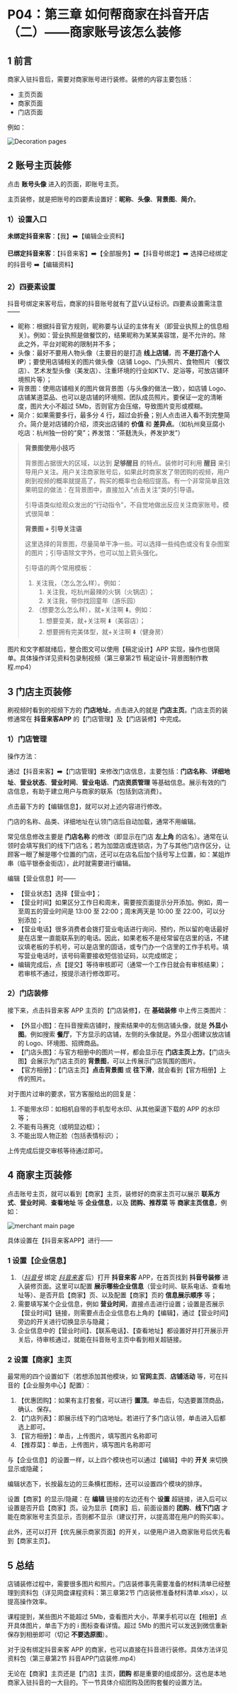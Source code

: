 # P04：第三章  如何帮商家在抖音开店（二）——商家账号该怎么装修



## 1 前言

商家入驻抖音后，需要对商家账号进行装修。装修的内容主要包括：

- 主页页面
- 商家页面
- 门店页面

例如：

![Decoration pages](assets/3-2.png)



## 2 账号主页装修

点击 **账号头像** 进入的页面，即账号主页。

主页装修，就是把账号的四要素设置好：**昵称**、**头像**、**背景图**、**简介**。

### 1）设置入口

**未绑定抖音来客**：【我】:arrow_right:【编辑企业资料】

**已绑定抖音来客**：【抖音来客】:arrow_right:【全部服务】:arrow_right:【抖音号绑定】:arrow_right: 选择已经绑定的抖音号 :arrow_right:【编辑资料】



### 2）四要素设置

抖音号绑定来客号后，商家的抖音账号就有了蓝V认证标识。四要素设置需注意——

- 昵称：根据抖音官方规则，昵称要与认证的主体有关（即营业执照上的信息相关）。例如：营业执照是做餐饮的，结果昵称为某某美容馆，是不允许的。除此之外，平台对昵称的限制并不多；
- 头像：最好不要用人物头像（主要目的是打造 **线上店铺**，而 **不是打造个人IP**）；要使用店铺相关的图片做头像（店铺 Logo、门头照片、食物照片（餐饮店）、艺术发型头像（美发店）、注重环境的行业如KTV、足浴等，可放店铺环境照片等）；
- 背景图：使用店铺相关的图片做背景图（与头像的做法一致），如店铺 Logo、店铺某道菜品、也可以是店铺的环境照、团队成员照片。要保证一定的清晰度，图片大小不超过 5Mb，否则官方会压缩，导致图片变形或模糊。
- 简介：如果需要多行，最多分 4 行，超过会折叠；别人点击进入看不到完整简介。简介是对店铺的介绍，须突出店铺的 **价值** 和 **差异点**。（如杭州臭豆腐小吃店：杭州独一份的“臭”；养发馆：“茶麸洗头，养发护发”）

> **背景图使用小技巧**
>
> 背景图占据很大的区域，以达到 **足够醒目** 的特点。装修时可利用 **醒目** 来引导用户关注。用户关注商家账号后，如果此时商家发了带团购的视频，用户刷到视频的概率就提高了，购买的概率也会相应提高。有一个非常简单且效果明显的做法：在背景图中，直接加入“点击关注”类的引导语。
>
> 引导语类似给观众发出的“行动指令”，不自觉地做出反应关注商家账号。模式很简单：
>
> **背景图 + 引导关注语**
>
> 这里选择的背景图，尽量简单干净一些。可以选择一些纯色或没有复杂图案的图片；引导语除文字外，也可以加上箭头强化。
>
> 引导语的两个常用模板：
>
> 1. 关注我，（怎么怎么样）。例如：
>    1. 关注我，吃杭州最辣的火锅（火锅店）；
>    2. 关注我，带你找回童年（游乐园）
> 2. （想要怎么怎么样），就+关注啊 :arrow_down:。例如：
>    1. 想要变美，就+关注啊 :arrow_down:（美容店）；
>    2. 想要拥有完美体型，就+关注啊 :arrow_down:（健身房）

图片和文字都就绪后，整合图文可以使用【稿定设计】APP 实现，操作也很简单。具体操作详见资料包录制视频（第三章第2节 稿定设计-背景图制作教程.mp4）



## 3 门店主页装修

刷视频时看到的视频下方的 **门店地址**，点击进入的就是 **门店主页**。门店主页的装修通常在 **抖音来客APP** 的【门店管理】及【门店装修】中完成。

### 1）门店管理

操作方法：

通过【抖音来客】:arrow_right:【门店管理】来修改门店信息，主要包括：**门店名称**、**详细地址**、**营业状态**、**营业时间**、**营业电话**、**门店资质管理** 等基础信息。展示有效的门店信息，有助于建立用户与商家的联系（包括到店消费）。

点击最下方的【编辑信息】，就可以对上述内容进行修改。

门店的名称、品类、详细地址在认领门店后自动加载，通常不用编辑。

常见信息修改主要是 **门店名称** 的修改（即显示在门店 **左上角** 的店名）。通常在认领时会填写我们的线下门店名；若为加盟店或连锁店，为了与其他门店作区分，让顾客一眼了解是哪个位置的门店，还可以在店名后加个括号写上位置，如：某姐炸串（临平银泰金街店），此时就需要进行编辑。

编辑【营业信息】时——

- 【营业状态】选择【营业中】；
- 【营业时间】如果区分工作日和周末，需要按页面提示分开添加。例如，周一至周五的营业时间是 13:00 至 22:00；周末两天是 10:00 至 22:00，可以分别添加；
- 【营业电话】很多消费者会拨打营业电话进行询问、预约，所以留的电话最好是在店里一直能联系到的电话。因此，如果老板不是经常留在店里的话，不建议填老板的手机号，可以是店里的固话，或专门办一个店里的工作手机号。填写营业电话时，该号码需要接收短信验证码，以完成绑定；
- 编辑完成后，点【提交】等待审核即可（通常一个工作日就会有审核结果）；若审核不通过，按提示进行修改即可。



### 2）门店装修

接下来，点击抖音来客 APP 主页的【门店装修】，在 **基础装修** 中上传三类图片：

- 【外显小图】：在抖音搜索店铺时，搜索结果中的左侧店铺头像，就是 **外显小图**。例如搜索 **餐厅**，下方显示的店铺，左侧的头像就是。外显小图建议放店铺的 Logo、环境图、招牌商品。
- 【门店头图】：与官方相册中的图片一样，都会显示在 **门店主页上方**。【门店头图】会展示为门店主页的 **背景图**，可以上传展示门店氛围的图片。
- 【官方相册】：【门店主页】**点击背景图** 或 **往下滑**，就会看到【官方相册】上传的照片。

对于图片过审的要求，官方客服给出的回复是：

1. 不能带水印：如相机自带的手机型号水印、从其他渠道下载的 APP 的水印等；
2. 不能有马赛克（或明显边框）；
3. 不能出现人物正脸（包括表情标识）；

上传完成后提交审核等待通过即可。



## 4 商家主页装修

点击账号主页，就可以看到【商家】主页，装修好的商家主页可以展示 **联系方式**、**营业时间**、**查看地址** 等 **企业信息**，以及 **团购、推荐菜** 等 **商家主页信息**，例如：

![merchant main page](assets/3-3.png)

具体设置在【抖音来客APP】进行——

### 1 设置【企业信息】

1. （*<u>抖音号</u>* 绑定 *<u>抖音来客</u>* 后）打开 **抖音来客** APP，在首页找到 **抖音号装修** 进入装修页面。这里可以配置 **展示哪些企业信息**（营业时间、联系电话、查看地址等）、是否开启【商家】页、以及配置【商家】页的 **信息展示顺序** 等；
2. 需要填写某个企业信息，例如 **营业时间**，直接点击进行设置；设置是否展示【营业时间】链接，则需要点击企业信息右上角的【编辑】，通过【营业时间】旁边的开关进行切换显示与隐藏；
3. 企业信息中的【营业时间】、【联系电话】、【查看地址】都设置好并打开展示开关后，待审核通过，就能在抖音账号主页中看到相关超链接。



### 2 设置【商家】主页

最常用的四个设置如下（若想添加其他模块，如 **官网主页**、**店铺活动** 等，可在抖音的【企业服务中心】配置）：

1. 【优惠团购】：如果有主打套餐，可以进行 **置顶**。单击后，勾选要置顶商品，确认、保存。
2. 【门店列表】：即展示线下的门店地址。若进行了多门店认领，单击进入后都选上即可。
3. 【官方相册】：单击，上传图片，填写图片名称即可
4. 【推荐菜】：单击，上传图片，填写图片名称即可

与【企业信息】的设置一样，以上四个模块也可以通过【编辑】中的 **开关** 来切换显示或隐藏；

编辑状态下，长按最左边的三条横杠图标，还可以设置四个模块的排序。

设置【商家】的显示/隐藏：在 **编辑** 链接的左边还有个 **设置** 超链接，进入后可以设置是否开启【商家】页。设为显示【商家】后，前面设置的 **团购**、**线下门店** 才能在商家账号主页显示，否则都不显示（建议打开，以提高潜在用户的购买率）。

此外，还可以打开【优先展示商家页面】的开关，以便用户进入商家账号后优先看到【商家主页】。



## 5 总结

店铺装修过程中，需要很多图片和照片。门店装修事先需要准备的材料清单已经整理到资料包（详见网盘课程资料：第三章第2节 门店装修准备材料清单.xlsx），以提高操作效率。

课程提到，某些图片不能超过 5Mb，查看图片大小，苹果手机可以在【相册】点开具体图片，单击下方的 :information_source: 图标查看详情。超过 5Mb 的图片可以发送到微信重新保存到相册即可（切记 **不要选原图**）。

对于没有绑定抖音来客 APP 的商家，也可以直接在抖音进行装修。具体方法详见资料包（第三章第2节 抖音APP门店装修.mp4）

无论在【商家】主页还是【门店】主页，**团购** 都是重要的组成部分。这也是本地商家入驻抖音的一大目的。下一节具体介绍团购及团购套餐的设置方法。
